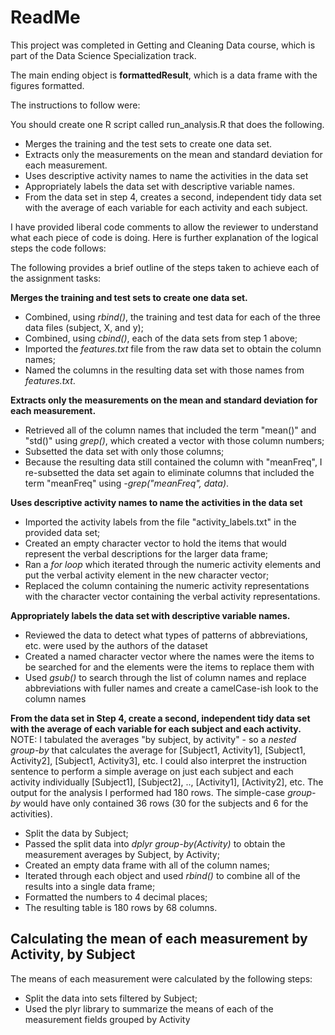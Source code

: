 ReadMe
======

This project was completed in Getting and Cleaning Data course, which is part of the Data Science Specialization track.

The main ending object is **formattedResult**, which is a data frame with the figures formatted.

The instructions to follow were:

You should create one R script called run_analysis.R that does the following. 
  * Merges the training and the test sets to create one data set.
  * Extracts only the measurements on the mean and standard deviation for each measurement. 
  * Uses descriptive activity names to name the activities in the data set
  * Appropriately labels the data set with descriptive variable names. 
  * From the data set in step 4, creates a second, independent tidy data set with the average of each variable for each activity and each subject.

I have provided liberal code comments to allow the reviewer to understand what each piece of code is doing.  Here is further explanation of the logical steps the code follows:

The following provides a brief outline of the steps taken to achieve each of the assignment tasks:

**Merges the training and test sets to create one data set.**
  * Combined, using _rbind()_, the training and test data for each of the three data files (subject, X, and y);
  * Combined, using _cbind()_, each of the data sets from step 1 above;
  * Imported the _features.txt_ file from the raw data set to obtain the column names;
  * Named the columns in the resulting data set with those names from _features.txt_. 

**Extracts only the measurements on the mean and standard deviation for each measurement.**
  * Retrieved all of the column names that included the term "mean()" and "std()" using _grep()_, which created a vector with those column numbers;
  * Subsetted the data set with only those columns;
  * Because the resulting data still contained the column with "meanFreq", I re-subsetted the data set again to eliminate columns that included the term "meanFreq" using _-grep("meanFreq", data)_.

**Uses descriptive activity names to name the activities in the data set**
  * Imported the activity labels from the file "activity_labels.txt" in the provided data set;
  * Created an empty character vector to hold the items that would represent the verbal descriptions for the larger data frame;
  * Ran a _for loop_ which iterated through the numeric activity elements and put the verbal activity element in the new character vector;
  * Replaced the column containing the numeric activity representations with the character vector containing the verbal activity representations.

**Appropriately labels the data set with descriptive variable names.**
  * Reviewed the data to detect what types of patterns of abbreviations, etc. were used by the authors of the dataset
  * Created a named character vector where the names were the items to be searched for and the elements were the items to replace them with
  * Used _gsub()_ to search through the list of column names and replace abbreviations with fuller names and create a camelCase-ish look to the column names

**From the data set in Step 4, create a second, independent tidy data set with the average of each variable for each subject and each activity.**
NOTE: I tabulated the averages "by subject, by activity" - so a _nested group-by_ that calculates the average for [Subject1, Activity1], [Subject1, Activity2], [Subject1, Activity3], etc.  I could also interpret the instruction sentence to perform a simple average on just each subject and each activity individually [Subject1], [Subject2], .., [Activity1], [Activity2], etc.  The output for the analysis I performed had 180 rows.  The simple-case _group-by_ would have only contained 36 rows (30 for the subjects and 6 for the activities).
  * Split the data by Subject;
  * Passed the split data into _dplyr_ _group-by(Activity)_ to obtain the measurement averages by Subject, by Activity;
  * Created an empty data frame with all of the column names;
  * Iterated through each object and used _rbind()_ to combine all of the results into a single data frame;
  * Formatted the numbers to 4 decimal places;
  * The resulting table is 180 rows by 68 columns.


Calculating the mean of each measurement by Activity, by Subject
----------------------------------------------------------------
The means of each measurement were calculated by the following steps:
  * Split the data into sets filtered by Subject;
  * Used the plyr library to summarize the means of each of the measurement fields grouped by Activity
